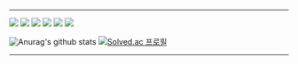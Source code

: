 * * * 
 <img src = "http://img.shields.io/badge/-Tech blog🐒🍣-black?style=flat&logo=Blogger&link=https://dlwnsdud205.tistory.com"> <img src = "http://img.shields.io/badge/-black?style=flat&logo=JavaScript"/> <img src = "http://img.shields.io/badge/-black?style=flat&logo=HTML5"> <img src = "http://img.shields.io/badge/-black?style=flat&logo=CSS3"> <img src = "http://img.shields.io/badge/-black?style=flat&logo=Java"> <img src = "http://img.shields.io/badge/-black?style=flat&logo=Swift">  
    
![Anurag's github stats](https://github-readme-stats.vercel.app/api?username=dlwnsdud205&show_icons=true&theme=blue-green) 
[![Solved.ac 프로필](http://mazassumnida.wtf/api/v2/generate_badge?boj=xb205)](https://solved.ac/profile/xb205)
* * *
<!--
**dlwnsdud205/dlwnsdud205** is a ✨ _special_ ✨ repository because its `README.md` (this file) appears on your GitHub profile.

Here are some ideas to get you started:

- 🔭 I’m currently working on ...
- 🌱 I’m currently learning ...
- 👯 I’m looking to collaborate on ...
- 🤔 I’m looking for help with ...
- 💬 Ask me about ...
- 📫 How to reach me: ...
- 😄 Pronouns: ...
- ⚡ Fun fact: ...
-->
